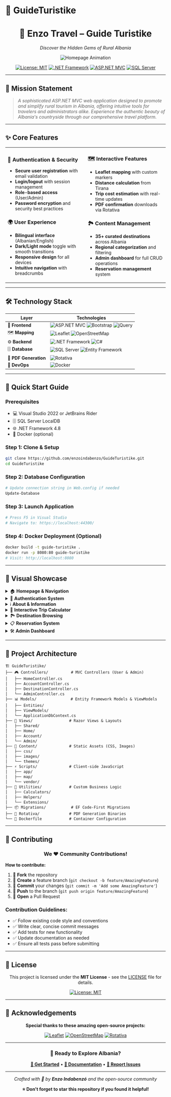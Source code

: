 # 🌟 GuideTuristike

<div align="center">

# 🚗 Enzo Travel – Guide Turistike

*Discover the Hidden Gems of Rural Albania*

![Homepage Animation](docs/screenshots/home.gif)

[![License: MIT](https://img.shields.io/badge/License-MIT-yellow.svg)](https://opensource.org/licenses/MIT)
[![.NET Framework](https://img.shields.io/badge/.NET%20Framework-4.8-blue.svg)](https://dotnet.microsoft.com/)
[![ASP.NET MVC](https://img.shields.io/badge/ASP.NET%20MVC-5-purple.svg)](https://docs.microsoft.com/en-us/aspnet/mvc/)
[![SQL Server](https://img.shields.io/badge/SQL%20Server-LocalDB-orange.svg)](https://docs.microsoft.com/en-us/sql/database-engine/configure-windows/sql-server-express-localdb)

</div>

---

## 🎯 **Mission Statement**

> *A sophisticated ASP.NET MVC web application designed to promote and simplify rural tourism in Albania, offering intuitive tools for travelers and administrators alike. Experience the authentic beauty of Albania's countryside through our comprehensive travel platform.*

---

## ✨ **Core Features**

<table>
<tr>
<td width="50%">

### 🔐 **Authentication & Security**
- **Secure user registration** with email validation
- **Login/logout** with session management
- **Role-based access** (User/Admin)
- **Password encryption** and security best practices

### 🌍 **User Experience**
- **Bilingual interface** (Albanian/English)
- **Dark/Light mode** toggle with smooth transitions
- **Responsive design** for all devices
- **Intuitive navigation** with breadcrumbs

</td>
<td width="50%">

### 🗺️ **Interactive Features**
- **Leaflet mapping** with custom markers
- **Distance calculation** from Tirana
- **Trip cost estimation** with real-time updates
- **PDF confirmation** downloads via Rotativa

### 🏞️ **Content Management**
- **35+ curated destinations** across Albania
- **Regional categorization** and filtering
- **Admin dashboard** for full CRUD operations
- **Reservation management** system

</td>
</tr>
</table>

---

## 🛠️ **Technology Stack**

<div align="center">

| **Layer** | **Technologies** |
|-----------|------------------|
| 🎨 **Frontend** | ![ASP.NET MVC](https://img.shields.io/badge/ASP.NET%20MVC-5-purple?style=flat-square) ![Bootstrap](https://img.shields.io/badge/Bootstrap-5-7952B3?style=flat-square&logo=bootstrap&logoColor=white) ![jQuery](https://img.shields.io/badge/jQuery-3.7.1-0769AD?style=flat-square&logo=jquery&logoColor=white) |
| 🗺️ **Mapping** | ![Leaflet](https://img.shields.io/badge/Leaflet.js-1.9.4-199900?style=flat-square&logo=leaflet&logoColor=white) ![OpenStreetMap](https://img.shields.io/badge/OpenStreetMap-7EBC6F?style=flat-square&logo=openstreetmap&logoColor=white) |
| ⚙️ **Backend** | ![.NET Framework](https://img.shields.io/badge/.NET%20Framework-4.8-512BD4?style=flat-square&logo=.net&logoColor=white) ![C#](https://img.shields.io/badge/C%23-239120?style=flat-square&logo=c-sharp&logoColor=white) |
| 🗄️ **Database** | ![SQL Server](https://img.shields.io/badge/SQL%20Server-CC2927?style=flat-square&logo=microsoft-sql-server&logoColor=white) ![Entity Framework](https://img.shields.io/badge/Entity%20Framework-6-512BD4?style=flat-square) |
| 📄 **PDF Generation** | ![Rotativa](https://img.shields.io/badge/Rotativa-wkhtmltopdf-FF6B6B?style=flat-square) |
| 🐳 **DevOps** | ![Docker](https://img.shields.io/badge/Docker-2496ED?style=flat-square&logo=docker&logoColor=white) |

</div>

---

## 🚀 **Quick Start Guide**

### **Prerequisites**
- 💻 Visual Studio 2022 or JetBrains Rider
- 🗄️ SQL Server LocalDB
- 🌐 .NET Framework 4.8
- 🐳 Docker (optional)

### **Step 1: Clone & Setup**
```bash
git clone https://github.com/enzoindabenzo/GuideTuristike.git
cd GuideTuristike
```

### **Step 2: Database Configuration**
```bash
# Update connection string in Web.config if needed
Update-Database
```

### **Step 3: Launch Application**
```bash
# Press F5 in Visual Studio
# Navigate to: https://localhost:44300/
```

### **Step 4: Docker Deployment (Optional)**
```bash
docker build -t guide-turistike .
docker run -p 8080:80 guide-turistike
# Visit: http://localhost:8080
```

---

## 📸 **Visual Showcase**

<details>
<summary>🏠 <strong>Homepage & Navigation</strong></summary>

![Homepage Animation](docs/screenshots/home.gif)
*Dynamic homepage with smooth animations and intuitive navigation*

</details>

<details>
<summary>🔐 <strong>Authentication System</strong></summary>

| Registration | Login |
|-------------|--------|
| ![Register](docs/screenshots/register.png) | ![Login](docs/screenshots/login.png) |
*Secure user registration and login with modern UI design*

</details>

<details>
<summary>ℹ️ <strong>About & Information</strong></summary>

![About](docs/screenshots/about.png)
*Comprehensive overview of our mission and services*

</details>

<details>
<summary>🧮 <strong>Interactive Trip Calculator</strong></summary>

![Calculator](docs/screenshots/calculator.png)
*Real-time cost estimation with interactive map integration*

</details>

<details>
<summary>🏞️ <strong>Destination Browsing</strong></summary>

![Destinations](docs/screenshots/destinations.png)
*Explore 35+ curated destinations with advanced filtering*

</details>

<details>
<summary>📋 <strong>Reservation System</strong></summary>

| Reservation Form | PDF Export |
|------------------|------------|
| ![Reservation](docs/screenshots/reservation.png) | ![PDF](docs/screenshots/pdf.png) |
*Complete booking system with downloadable confirmations*

</details>

<details>
<summary>🛠️ <strong>Admin Dashboard</strong></summary>

### Location Management
| Overview | Edit | Delete |
|----------|------|--------|
| ![Admin Location](docs/screenshots/admin-location.png) | ![Edit Location](docs/screenshots/edit-location.png) | ![Delete Location](docs/screenshots/delete-location.png) |

### Destination Management
| Overview | Edit | View | Delete |
|----------|------|------|--------|
| ![Admin Destination](docs/screenshots/admin-destination.png) | ![Edit Destination](docs/screenshots/edit-destination.png) | ![View Destination](docs/screenshots/view-destination.png) | ![Delete Destination](docs/screenshots/delete-destination.png) |

### Reservation Management
![Admin Reservation](docs/screenshots/admin-reservation.png)
*Comprehensive admin panel for managing all aspects of the platform*

</details>

---

## 📁 **Project Architecture**

```
🏗️ GuideTuristike/
├── 🎮 Controllers/          # MVC Controllers (User & Admin)
│   ├── HomeController.cs
│   ├── AccountController.cs
│   ├── DestinationController.cs
│   └── AdminController.cs
├── 📊 Models/               # Entity Framework Models & ViewModels
│   ├── Entities/
│   ├── ViewModels/
│   └── ApplicationDbContext.cs
├── 🎨 Views/                # Razor Views & Layouts
│   ├── Shared/
│   ├── Home/
│   ├── Account/
│   └── Admin/
├── 💎 Content/              # Static Assets (CSS, Images)
│   ├── css/
│   ├── images/
│   └── themes/
├── ⚡ Scripts/              # Client-side JavaScript
│   ├── app/
│   ├── map/
│   └── vendor/
├── 🔧 Utilities/            # Custom Business Logic
│   ├── Calculators/
│   ├── Helpers/
│   └── Extensions/
├── 📦 Migrations/           # EF Code-First Migrations
├── 📄 Rotativa/             # PDF Generation Binaries
└── 🐳 Dockerfile            # Container Configuration
```

---

## 🤝 **Contributing**

<div align="center">

### We ❤️ Community Contributions!

</div>

**How to contribute:**

1. 🍴 **Fork** the repository
2. 🌿 **Create** a feature branch (`git checkout -b feature/AmazingFeature`)
3. 💾 **Commit** your changes (`git commit -m 'Add some AmazingFeature'`)
4. 🚀 **Push** to the branch (`git push origin feature/AmazingFeature`)
5. 📝 **Open** a Pull Request

### **Contribution Guidelines:**
- ✅ Follow existing code style and conventions
- ✅ Write clear, concise commit messages
- ✅ Add tests for new functionality
- ✅ Update documentation as needed
- ✅ Ensure all tests pass before submitting

---

## 📄 **License**

<div align="center">

This project is licensed under the **MIT License** - see the [LICENSE](LICENSE) file for details.

[![License: MIT](https://img.shields.io/badge/License-MIT-yellow.svg?style=for-the-badge)](https://opensource.org/licenses/MIT)

</div>

---

## 🙏 **Acknowledgements**

<div align="center">

**Special thanks to these amazing open-source projects:**

[![Leaflet](https://img.shields.io/badge/Leaflet-199900?style=for-the-badge&logo=leaflet&logoColor=white)](https://leafletjs.com/)
[![OpenStreetMap](https://img.shields.io/badge/OpenStreetMap-7EBC6F?style=for-the-badge&logo=openstreetmap&logoColor=white)](https://www.openstreetmap.org/)
[![Rotativa](https://img.shields.io/badge/Rotativa-PDF%20Generation-FF6B6B?style=for-the-badge)](https://github.com/webgio/Rotativa)

</div>

---

<div align="center">

### 🎯 **Ready to Explore Albania?**

**[🚀 Get Started](https://github.com/enzoindabenzo/GuideTuristike/fork)** • **[📖 Documentation](https://github.com/enzoindabenzo/GuideTuristike/wiki)** • **[🐛 Report Issues](https://github.com/enzoindabenzo/GuideTuristike/issues)**

---

*Crafted with 💙 by **Enzo Indabenzó** and the open-source community*

**⭐ Don't forget to star this repository if you found it helpful!**

</div>
